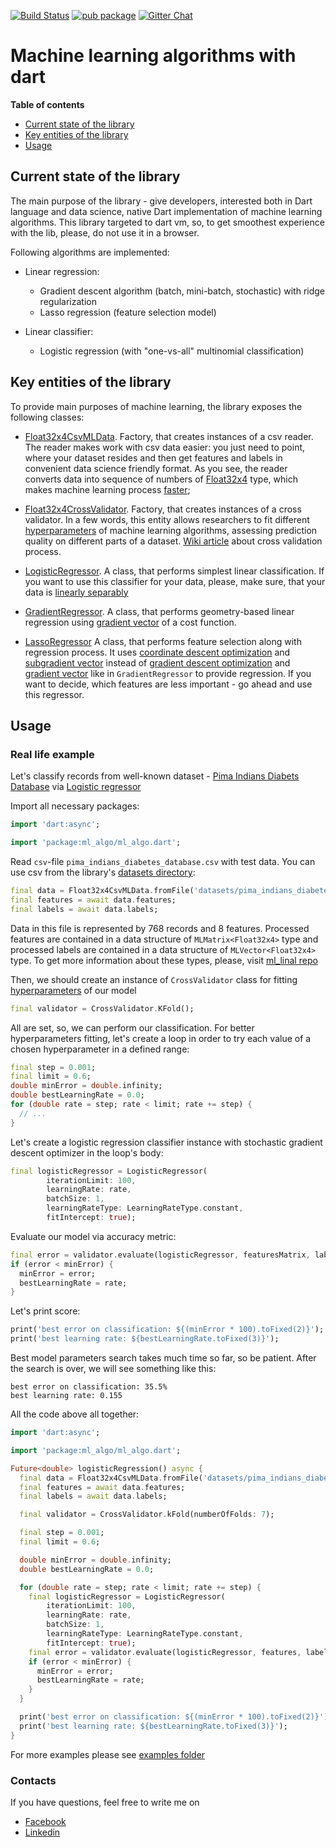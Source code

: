 [![Build Status](https://travis-ci.com/gyrdym/ml_algo.svg?branch=master)](https://travis-ci.com/gyrdym/ml_algo)
[![pub package](https://img.shields.io/pub/v/ml_algo.svg)](https://pub.dartlang.org/packages/ml_algo)
[![Gitter Chat](https://badges.gitter.im/gyrdym/gyrdym.svg)](https://gitter.im/gyrdym/)

# Machine learning algorithms with dart

**Table of contents**
- [Current state of the library](#current-state-of-the-library)
- [Key entities of the library](#key-entities-of-the-library)
- [Usage](#usage)

## Current state of the library

The main purpose of the library - give developers, interested both in Dart language and data science, native Dart 
implementation of machine learning algorithms. This library targeted to dart vm, so, to get smoothest experience with 
the lib, please, do not use it in a browser.

Following algorithms are implemented:
- Linear regression:
    - Gradient descent algorithm (batch, mini-batch, stochastic) with ridge regularization
    - Lasso regression (feature selection model)

- Linear classifier:
    - Logistic regression (with "one-vs-all" multinomial classification)
    
## Key entities of the library

To provide main purposes of machine learning, the library exposes the following classes:

-  [Float32x4CsvMLData](https://github.com/gyrdym/ml_algo/blob/master/lib/float32x4_csv_ml_data.dart). Factory, 
that creates instances of a csv reader. The reader makes work with csv data easier: you just need to point, where 
your dataset resides and then get features and labels in convenient data science friendly format. As you see, the reader 
converts data into sequence of numbers of [Float32x4](https://api.dartlang.org/stable/2.1.0/dart-typed_data/Float32x4-class.html) 
type, which makes machine learning process [faster](https://www.dartlang.org/articles/dart-vm/simd);

- [Float32x4CrossValidator](https://github.com/gyrdym/ml_algo/blob/master/lib/float32x4_cross_validator.dart). Factory, that creates instances of a cross validator. In a few words, this entity allows researchers to fit
different [hyperparameters](https://en.wikipedia.org/wiki/Hyperparameter_(machine_learning)) of machine learning
algorithms, assessing prediction quality on different parts of a dataset. [Wiki article](https://en.wikipedia.org/wiki/Cross-validation_(statistics)) about cross validation process. 

- [LogisticRegressor](https://github.com/gyrdym/ml_algo/blob/master/lib/src/classifier/logistic_regression.dart). A class,
that performs simplest linear classification. If you want to use this classifier for your data, please, make sure, that 
your data is [linearly separably](https://en.wikipedia.org/wiki/Linear_separability)

- [GradientRegressor](https://github.com/gyrdym/ml_algo/blob/master/lib/src/regressor/gradient.dart). A class, that 
performs geometry-based linear regression using [gradient vector](https://en.wikipedia.org/wiki/Gradient) of a cost 
function.

- [LassoRegressor](https://github.com/gyrdym/ml_algo/blob/master/lib/src/regressor/lasso.dart) A class, that performs
feature selection along with regression process. It uses [coordinate descent optimization]() and [subgradient vector]() 
instead of [gradient descent optimization]() and [gradient vector]() like in `GradientRegressor` to provide regression.
If you want to decide, which features are less important - go ahead and use this regressor. 

## Usage

### Real life example

Let's classify records from well-known dataset - [Pima Indians Diabets Database](https://www.kaggle.com/uciml/pima-indians-diabetes-database)
via [Logistic regressor](https://github.com/gyrdym/ml_algo/blob/master/lib/src/classifier/logistic_regression.dart)

Import all necessary packages: 

````dart  
import 'dart:async';

import 'package:ml_algo/ml_algo.dart';
````

Read `csv`-file `pima_indians_diabetes_database.csv` with test data. You can use csv from the library's 
[datasets directory](https://github.com/gyrdym/ml_algo/tree/master/datasets):
````dart
final data = Float32x4CsvMLData.fromFile('datasets/pima_indians_diabetes_database.csv');
final features = await data.features;
final labels = await data.labels;
````

Data in this file is represented by 768 records and 8 features. Processed features are contained in a data structure of 
`MLMatrix<Float32x4>` type and processed labels are contained in a data structure of `MLVector<Float32x4>` type. To get 
more information about these types, please, visit [ml_linal repo](https://github.com/gyrdym/ml_linalg)

Then, we should create an instance of `CrossValidator` class for fitting [hyperparameters](https://en.wikipedia.org/wiki/Hyperparameter_(machine_learning)) 
of our model
````dart
final validator = CrossValidator.KFold();
````

All are set, so, we can perform our classification. For better hyperparameters fitting, let's create a loop in order to 
try each value of a chosen hyperparameter in a defined range:
````dart
final step = 0.001;
final limit = 0.6;
double minError = double.infinity;
double bestLearningRate = 0.0;
for (double rate = step; rate < limit; rate += step) {
  // ...
}
````    
Let's create a logistic regression classifier instance with stochastic gradient descent optimizer in the loop's body:
````dart
final logisticRegressor = LogisticRegressor(
        iterationLimit: 100,
        learningRate: rate,
        batchSize: 1,
        learningRateType: LearningRateType.constant,
        fitIntercept: true);
````

Evaluate our model via accuracy metric:
````dart
final error = validator.evaluate(logisticRegressor, featuresMatrix, labels, MetricType.accuracy);
if (error < minError) {
  minError = error;
  bestLearningRate = rate;
}
````

Let's print score:
````dart
print('best error on classification: ${(minError * 100).toFixed(2)}');
print('best learning rate: ${bestLearningRate.toFixed(3)}');
````

Best model parameters search takes much time so far, so be patient. After the search is over, we will see something like 
this:

````
best error on classification: 35.5%
best learning rate: 0.155
````

All the code above all together:
````dart
import 'dart:async';

import 'package:ml_algo/ml_algo.dart';

Future<double> logisticRegression() async {
  final data = Float32x4CsvMLData.fromFile('datasets/pima_indians_diabetes_database.csv');
  final features = await data.features;
  final labels = await data.labels;

  final validator = CrossValidator.kFold(numberOfFolds: 7);

  final step = 0.001;
  final limit = 0.6;

  double minError = double.infinity;
  double bestLearningRate = 0.0;

  for (double rate = step; rate < limit; rate += step) {
    final logisticRegressor = LogisticRegressor(
        iterationLimit: 100,
        learningRate: rate,
        batchSize: 1,
        learningRateType: LearningRateType.constant,
        fitIntercept: true);
    final error = validator.evaluate(logisticRegressor, features, labels, MetricType.accuracy);
    if (error < minError) {
      minError = error;
      bestLearningRate = rate;
    }
  }

  print('best error on classification: ${(minError * 100).toFixed(2)}');
  print('best learning rate: ${bestLearningRate.toFixed(3)}');
}
````

For more examples please see [examples folder](https://github.com/gyrdym/dart_ml/tree/master/example)

### Contacts
If you have questions, feel free to write me on 
 - [Facebook](https://www.facebook.com/ilya.gyrdymov)
 - [Linkedin](https://www.linkedin.com/in/gyrdym/)
